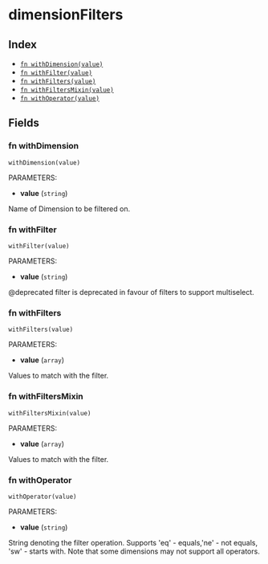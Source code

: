 # dimensionFilters



## Index

* [`fn withDimension(value)`](#fn-withdimension)
* [`fn withFilter(value)`](#fn-withfilter)
* [`fn withFilters(value)`](#fn-withfilters)
* [`fn withFiltersMixin(value)`](#fn-withfiltersmixin)
* [`fn withOperator(value)`](#fn-withoperator)

## Fields

### fn withDimension

```jsonnet
withDimension(value)
```

PARAMETERS:

* **value** (`string`)

Name of Dimension to be filtered on.
### fn withFilter

```jsonnet
withFilter(value)
```

PARAMETERS:

* **value** (`string`)

@deprecated filter is deprecated in favour of filters to support multiselect.
### fn withFilters

```jsonnet
withFilters(value)
```

PARAMETERS:

* **value** (`array`)

Values to match with the filter.
### fn withFiltersMixin

```jsonnet
withFiltersMixin(value)
```

PARAMETERS:

* **value** (`array`)

Values to match with the filter.
### fn withOperator

```jsonnet
withOperator(value)
```

PARAMETERS:

* **value** (`string`)

String denoting the filter operation. Supports 'eq' - equals,'ne' - not equals, 'sw' - starts with. Note that some dimensions may not support all operators.